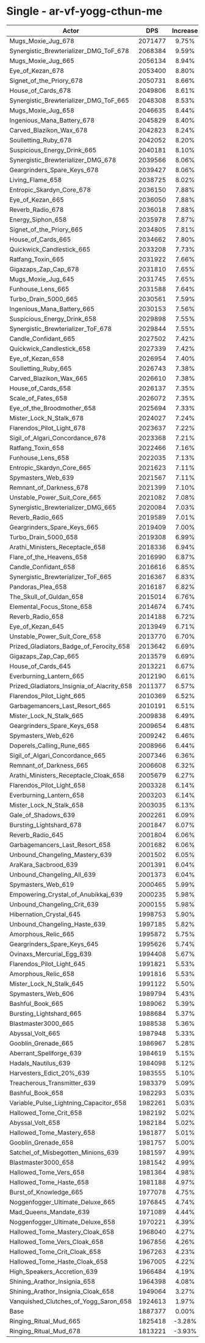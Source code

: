 # Single - ar-vf-yogg-cthun-me
| Actor | DPS | Increase |
|---|:---:|:---:|
|Mugs_Moxie_Jug_678|2071477|9.75%|
|Synergistic_Brewterializer_DMG_ToF_678|2068384|9.59%|
|Mugs_Moxie_Jug_665|2056134|8.94%|
|Eye_of_Kezan_678|2053400|8.80%|
|Signet_of_the_Priory_678|2050731|8.66%|
|House_of_Cards_678|2049806|8.61%|
|Synergistic_Brewterializer_DMG_ToF_665|2048308|8.53%|
|Mugs_Moxie_Jug_658|2046635|8.44%|
|Ingenious_Mana_Battery_678|2045829|8.40%|
|Carved_Blazikon_Wax_678|2042823|8.24%|
|Soulletting_Ruby_678|2042052|8.20%|
|Suspicious_Energy_Drink_665|2040181|8.10%|
|Synergistic_Brewterializer_DMG_678|2039566|8.06%|
|Geargrinders_Spare_Keys_678|2039427|8.06%|
|Living_Flame_658|2038725|8.02%|
|Entropic_Skardyn_Core_678|2036150|7.88%|
|Eye_of_Kezan_665|2036050|7.88%|
|Reverb_Radio_678|2036018|7.88%|
|Energy_Siphon_658|2035978|7.87%|
|Signet_of_the_Priory_665|2034805|7.81%|
|House_of_Cards_665|2034662|7.80%|
|Quickwick_Candlestick_665|2033208|7.73%|
|Ratfang_Toxin_665|2031922|7.66%|
|Gigazaps_Zap_Cap_678|2031810|7.65%|
|Mugs_Moxie_Jug_645|2031745|7.65%|
|Funhouse_Lens_665|2031588|7.64%|
|Turbo_Drain_5000_665|2030561|7.59%|
|Ingenious_Mana_Battery_665|2030153|7.56%|
|Suspicious_Energy_Drink_658|2029898|7.55%|
|Synergistic_Brewterializer_ToF_678|2029844|7.55%|
|Candle_Confidant_665|2027502|7.42%|
|Quickwick_Candlestick_658|2027339|7.42%|
|Eye_of_Kezan_658|2026954|7.40%|
|Soulletting_Ruby_665|2026743|7.38%|
|Carved_Blazikon_Wax_665|2026610|7.38%|
|House_of_Cards_658|2026137|7.35%|
|Scale_of_Fates_658|2026072|7.35%|
|Eye_of_the_Broodmother_658|2025694|7.33%|
|Mister_Lock_N_Stalk_678|2024027|7.24%|
|Flarendos_Pilot_Light_678|2023637|7.22%|
|Sigil_of_Algari_Concordance_678|2023368|7.21%|
|Ratfang_Toxin_658|2022466|7.16%|
|Funhouse_Lens_658|2022035|7.13%|
|Entropic_Skardyn_Core_665|2021623|7.11%|
|Spymasters_Web_639|2021567|7.11%|
|Remnant_of_Darkness_678|2021399|7.10%|
|Unstable_Power_Suit_Core_665|2021082|7.08%|
|Synergistic_Brewterializer_DMG_665|2020084|7.03%|
|Reverb_Radio_665|2019589|7.01%|
|Geargrinders_Spare_Keys_665|2019409|7.00%|
|Turbo_Drain_5000_658|2019308|6.99%|
|Arathi_Ministers_Receptacle_658|2018336|6.94%|
|Flare_of_the_Heavens_658|2016990|6.87%|
|Candle_Confidant_658|2016616|6.85%|
|Synergistic_Brewterializer_ToF_665|2016367|6.83%|
|Pandoras_Plea_658|2016187|6.82%|
|The_Skull_of_Guldan_658|2015014|6.76%|
|Elemental_Focus_Stone_658|2014674|6.74%|
|Reverb_Radio_658|2014188|6.72%|
|Eye_of_Kezan_645|2013949|6.71%|
|Unstable_Power_Suit_Core_658|2013770|6.70%|
|Prized_Gladiators_Badge_of_Ferocity_658|2013642|6.69%|
|Gigazaps_Zap_Cap_665|2013579|6.69%|
|House_of_Cards_645|2013221|6.67%|
|Everburning_Lantern_665|2012190|6.61%|
|Prized_Gladiators_Insignia_of_Alacrity_658|2011377|6.57%|
|Flarendos_Pilot_Light_665|2010369|6.52%|
|Garbagemancers_Last_Resort_665|2010191|6.51%|
|Mister_Lock_N_Stalk_665|2009838|6.49%|
|Geargrinders_Spare_Keys_658|2009654|6.48%|
|Spymasters_Web_626|2009242|6.46%|
|Doperels_Calling_Rune_665|2008966|6.44%|
|Sigil_of_Algari_Concordance_665|2007346|6.36%|
|Remnant_of_Darkness_665|2006608|6.32%|
|Arathi_Ministers_Receptacle_Cloak_658|2005679|6.27%|
|Flarendos_Pilot_Light_658|2003328|6.14%|
|Everburning_Lantern_658|2003203|6.14%|
|Mister_Lock_N_Stalk_658|2003035|6.13%|
|Gale_of_Shadows_639|2002261|6.09%|
|Bursting_Lightshard_678|2001847|6.07%|
|Reverb_Radio_645|2001804|6.06%|
|Garbagemancers_Last_Resort_658|2001682|6.06%|
|Unbound_Changeling_Mastery_639|2001502|6.05%|
|AraKara_Sacbrood_639|2001391|6.04%|
|Unbound_Changeling_All_639|2001373|6.04%|
|Spymasters_Web_619|2000465|5.99%|
|Empowering_Crystal_of_Anubikkaj_639|2000235|5.98%|
|Unbound_Changeling_Crit_639|2000155|5.98%|
|Hibernation_Crystal_645|1998753|5.90%|
|Unbound_Changeling_Haste_639|1997185|5.82%|
|Amorphous_Relic_665|1995872|5.75%|
|Geargrinders_Spare_Keys_645|1995626|5.74%|
|Ovinaxs_Mercurial_Egg_639|1994408|5.67%|
|Flarendos_Pilot_Light_645|1991821|5.53%|
|Amorphous_Relic_658|1991816|5.53%|
|Mister_Lock_N_Stalk_645|1991122|5.50%|
|Spymasters_Web_606|1989794|5.43%|
|Bashful_Book_665|1989062|5.39%|
|Bursting_Lightshard_665|1988684|5.37%|
|Blastmaster3000_665|1988538|5.36%|
|Abyssal_Volt_665|1987948|5.33%|
|Gooblin_Grenade_665|1986967|5.28%|
|Aberrant_Spellforge_639|1984619|5.15%|
|Hadals_Nautilus_639|1984098|5.12%|
|Harvesters_Edict_20%_639|1983555|5.10%|
|Treacherous_Transmitter_639|1983379|5.09%|
|Bashful_Book_658|1982293|5.03%|
|Variable_Pulse_Lightning_Capacitor_658|1982261|5.03%|
|Hallowed_Tome_Crit_658|1982192|5.02%|
|Abyssal_Volt_658|1982184|5.02%|
|Hallowed_Tome_Mastery_658|1981877|5.01%|
|Gooblin_Grenade_658|1981757|5.00%|
|Satchel_of_Misbegotten_Minions_639|1981597|4.99%|
|Blastmaster3000_658|1981542|4.99%|
|Hallowed_Tome_Vers_658|1981364|4.98%|
|Hallowed_Tome_Haste_658|1981188|4.97%|
|Burst_of_Knowledge_665|1977078|4.75%|
|Noggenfogger_Ultimate_Deluxe_665|1976845|4.74%|
|Mad_Queens_Mandate_639|1971089|4.44%|
|Noggenfogger_Ultimate_Deluxe_658|1970221|4.39%|
|Hallowed_Tome_Mastery_Cloak_658|1968040|4.27%|
|Hallowed_Tome_Vers_Cloak_658|1967856|4.26%|
|Hallowed_Tome_Crit_Cloak_658|1967263|4.23%|
|Hallowed_Tome_Haste_Cloak_658|1967005|4.22%|
|High_Speakers_Accretion_639|1966484|4.19%|
|Shining_Arathor_Insignia_658|1964398|4.08%|
|Shining_Arathor_Insignia_Cloak_658|1949064|3.27%|
|Vanquished_Clutches_of_Yogg_Saron_658|1924613|1.97%|
|Base|1887377|0.00%|
|Ringing_Ritual_Mud_665|1825418|-3.28%|
|Ringing_Ritual_Mud_678|1813221|-3.93%|
